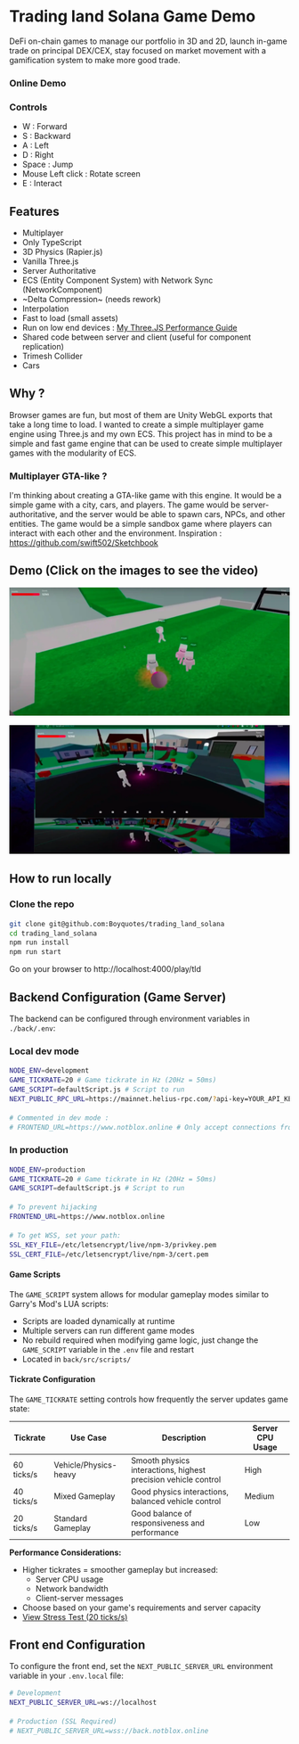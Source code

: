 # Trading land Solana Game Demo

DeFi on-chain games to manage our portfolio in 3D and 2D, launch in-game trade on principal DEX/CEX, stay focused on market movement with a gamification system to make more good trade.
 
### Online Demo  



### Controls

- W : Forward
- S : Backward
- A : Left
- D : Right
- Space : Jump
- Mouse Left click : Rotate screen
- E : Interact

## Features

- Multiplayer
- Only TypeScript
- 3D Physics (Rapier.js)
- Vanilla Three.js
- Server Authoritative
- ECS (Entity Component System) with Network Sync (NetworkComponent)
- ~Delta Compression~ (needs rework)
- Interpolation
- Fast to load (small assets)
- Run on low end devices : [My Three.JS Performance Guide](PERFORMANCE.md)
- Shared code between server and client (useful for component replication)
- Trimesh Collider
- Cars

## Why ?

Browser games are fun, but most of them are Unity WebGL exports that take a long time to load.
I wanted to create a simple multiplayer game engine using Three.js and my own ECS. This project has in mind to be a simple and fast game engine that can be used to create simple multiplayer games with the modularity of ECS.

### Multiplayer GTA-like ?

I'm thinking about creating a GTA-like game with this engine. It would be a simple game with a city, cars, and players. The game would be server-authoritative, and the server would be able to spawn cars, NPCs, and other entities. The game would be a simple sandbox game where players can interact with each other and the environment.
Inspiration : https://github.com/swift502/Sketchbook

## Demo (Click on the images to see the video)

[![Football with real players](GameScreen2.webp)](https://www.youtube.com/watch?v=7vBifZ2qG1k 'See on youtube')

[![Demo](GameScreen3.webp)](https://www.youtube.com/watch?v=Uu3VCuyD9EA 'See on youtube')

## How to run locally

### Clone the repo
```bash
git clone git@github.com:Boyquotes/trading_land_solana
cd trading_land_solana
npm run install
npm run start
```

Go on your browser to http://localhost:4000/play/tld

## Backend Configuration (Game Server)

The backend can be configured through environment variables in `./back/.env`:

### Local dev mode 
```bash
NODE_ENV=development 
GAME_TICKRATE=20 # Game tickrate in Hz (20Hz = 50ms)
GAME_SCRIPT=defaultScript.js # Script to run 
NEXT_PUBLIC_RPC_URL=https://mainnet.helius-rpc.com/?api-key=YOUR_API_KEY

# Commented in dev mode : 
# FRONTEND_URL=https://www.notblox.online # Only accept connections from this URL
```

### In production
```bash
NODE_ENV=production 
GAME_TICKRATE=20 # Game tickrate in Hz (20Hz = 50ms)
GAME_SCRIPT=defaultScript.js # Script to run 

# To prevent hijacking
FRONTEND_URL=https://www.notblox.online 

# To get WSS, set your path:
SSL_KEY_FILE=/etc/letsencrypt/live/npm-3/privkey.pem
SSL_CERT_FILE=/etc/letsencrypt/live/npm-3/cert.pem
```

#### Game Scripts
The `GAME_SCRIPT` system allows for modular gameplay modes similar to Garry's Mod's LUA scripts:
- Scripts are loaded dynamically at runtime
- Multiple servers can run different game modes
- No rebuild required when modifying game logic, just change the `GAME_SCRIPT` variable in the `.env` file and restart
- Located in `back/src/scripts/`

#### Tickrate Configuration

The `GAME_TICKRATE` setting controls how frequently the server updates game state:

| Tickrate | Use Case | Description | Server CPU Usage |
|----------|----------|-------------|-----------------|
| 60 ticks/s | Vehicle/Physics-heavy | Smooth physics interactions, highest precision vehicle control | High |
| 40 ticks/s | Mixed Gameplay | Good physics interactions, balanced vehicle control | Medium |
| 20 ticks/s | Standard Gameplay | Good balance of responsiveness and performance | Low |

**Performance Considerations:**
- Higher tickrates = smoother gameplay but increased:
  - Server CPU usage
  - Network bandwidth
  - Client-server messages
- Choose based on your game's requirements and server capacity
- [View Stress Test (20 ticks/s)](https://www.youtube.com/watch?v=KDODRyYXBcc)

## Front end Configuration

To configure the front end, set the `NEXT_PUBLIC_SERVER_URL` environment variable in your `.env.local` file:

```bash
# Development
NEXT_PUBLIC_SERVER_URL=ws://localhost

# Production (SSL Required)
# NEXT_PUBLIC_SERVER_URL=wss://back.notblox.online
```
